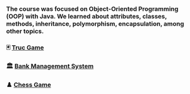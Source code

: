 ### The course was focused on Object-Oriented Programming (OOP) with Java. We learned about attributes, classes, methods, inheritance, polymorphism, encapsulation, among other topics.

### 🃏 <a href="https://github.com/vittordallacqua/SoftwareDevelpment-OOP/tree/master/Projects/TrucoOOP"> Truc Game </a> 
### 🏛️ <a href="https://github.com/vittordallacqua/SoftwareDevelpment-OOP/tree/master/Projects/BankJavaSQL"> Bank Management System </a> 
### ♟️ <a href="https://github.com/vittordallacqua/SoftwareDevelpment-OOP/tree/master/Projects/ChessGame"> Chess Game </a>


